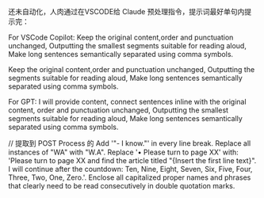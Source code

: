 还未自动化，人肉通过在VSCODE给 Claude 预处理指令，提示词最好单句内提示完：

For VSCode Copilot:
Keep the original content,order and punctuation unchanged, Outputting the smallest segments suitable for reading aloud, Make long sentences semantically separated using comma symbols.

Keep the original content,order and punctuation unchanged, Outputting the segments suitable for reading aloud, Make long sentences semantically separated using comma symbols.


For GPT:
I will provide content, connect sentences inline with the original content, order and punctuation unchanged, Outputting the smallest segments suitable for reading aloud, Make long sentences semantically separated using comma symbols.



// 提取到 POST Process 的
Add '"- I know."' in every line break.
Replace all instances of "WA" with "W.A".
Replace '• Please turn to page XX' with: 'Please turn to page XX and find the article titled "{Insert the first line text}". I will continue after the countdown: Ten, Nine, Eight, Seven, Six, Five, Four, Three, Two, One, Zero.'.
Enclose all capitalized proper names and phrases that clearly need to be read consecutively in double quotation marks.